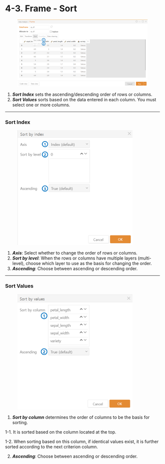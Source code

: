 # 4-3. Frame - Sort



<figure><img src="../../.gitbook/assets/image (1) (1) (1).png" alt=""><figcaption></figcaption></figure>

1. _**Sort Index**_ sets the ascending/descending order of rows or columns.
2. _**Sort Values**_ sorts based on the data entered in each column. You must select one or more columns.



***

### Sort Index



<figure><img src="../../.gitbook/assets/image (2) (1).png" alt="" width="375"><figcaption></figcaption></figure>

1. _**Axis**_: Select whether to change the order of rows or columns.
2. _**Sort by level**_: When the rows or columns have multiple layers (multi-level), choose which layer to use as the basis for changing the order.
3. _**Ascending**_: Choose between ascending or descending order.



***

### Sort Values



<figure><img src="../../.gitbook/assets/image (3) (1).png" alt="" width="375"><figcaption></figcaption></figure>

1. _**Sort by column**_ determines the order of columns to be the basis for sorting.

&#x20;       1-1. It is sorted based on the column located at the top.

&#x20;       1-2. When sorting based on this column, if identical values exist, it is further sorted according to the next criterion column.

2. _**Ascending**_: Choose between ascending or descending order.

